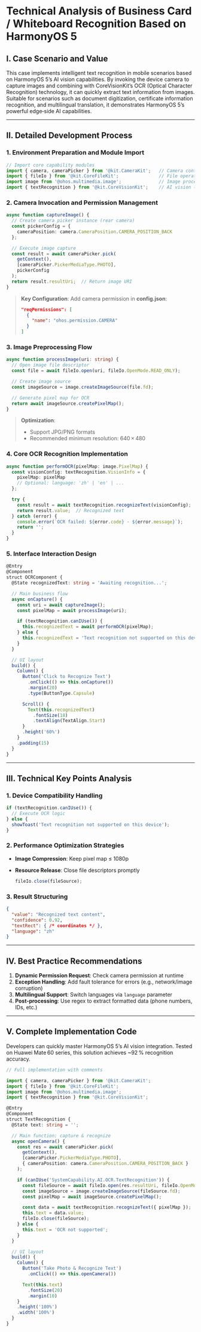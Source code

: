 # Technical Analysis of Business Card / Whiteboard Recognition Based on HarmonyOS 5

## I. Case Scenario and Value
This case implements intelligent text recognition in mobile scenarios based on HarmonyOS 5’s AI vision capabilities. By invoking the device camera to capture images and combining with CoreVisionKit’s OCR (Optical Character Recognition) technology, it can quickly extract text information from images. Suitable for scenarios such as document digitization, certificate information recognition, and multilingual translation, it demonstrates HarmonyOS 5’s powerful edge‑side AI capabilities.

---

## II. Detailed Development Process

### 1. Environment Preparation and Module Import
```typescript
// Import core capability modules
import { camera, cameraPicker } from '@kit.CameraKit';   // Camera control
import { fileIo } from '@kit.CoreFileKit';               // File operations
import image from '@ohos.multimedia.image';              // Image processing
import { textRecognition } from '@kit.CoreVisionKit';    // AI vision (OCR)
```

### 2. Camera Invocation and Permission Management

```typescript
async function captureImage() {
  // Create camera picker instance (rear camera)
  const pickerConfig = {
    cameraPosition: camera.CameraPosition.CAMERA_POSITION_BACK
  };

  // Execute image capture
  const result = await cameraPicker.pick(
    getContext(),
    [cameraPicker.PickerMediaType.PHOTO],
    pickerConfig
  );
  return result.resultUri;  // Return image URI
}
```

> **Key Configuration**:
>  Add camera permission in **config.json**:
>
> ```json
> "reqPermissions": [
>   {
>     "name": "ohos.permission.CAMERA"
>   }
> ]
> ```

### 3. Image Preprocessing Flow

```typescript
async function processImage(uri: string) {
  // Open image file descriptor
  const file = await fileIo.open(uri, fileIo.OpenMode.READ_ONLY);

  // Create image source
  const imageSource = image.createImageSource(file.fd);

  // Generate pixel map for OCR
  return await imageSource.createPixelMap();
}
```

> **Optimization**:
>
> - Support JPG/PNG formats
> - Recommended minimum resolution: 640 × 480

### 4. Core OCR Recognition Implementation

```typescript
async function performOCR(pixelMap: image.PixelMap) {
  const visionConfig: textRecognition.VisionInfo = {
    pixelMap: pixelMap
    // Optional: language: 'zh' | 'en' | ...
  };

  try {
    const result = await textRecognition.recognizeText(visionConfig);
    return result.value;  // Recognized text
  } catch (error) {
    console.error(`OCR failed: ${error.code} - ${error.message}`);
    return '';
  }
}
```

### 5. Interface Interaction Design

```typescript
@Entry
@Component
struct OCRComponent {
  @State recognizedText: string = 'Awaiting recognition...';

  // Main business flow
  async onCapture() {
    const uri = await captureImage();
    const pixelMap = await processImage(uri);

    if (textRecognition.canIUse()) {
      this.recognizedText = await performOCR(pixelMap);
    } else {
      this.recognizedText = 'Text recognition not supported on this device';
    }
  }

  // UI layout
  build() {
    Column() {
      Button('Click to Recognize Text')
        .onClick(() => this.onCapture())
        .margin(20)
        .type(ButtonType.Capsule)

      Scroll() {
        Text(this.recognizedText)
          .fontSize(18)
          .textAlign(TextAlign.Start)
      }
      .height('60%')
    }
    .padding(15)
  }
}
```

------

## III. Technical Key Points Analysis

### 1. Device Compatibility Handling

```typescript
if (textRecognition.canIUse()) {
  // Execute OCR logic
} else {
  showToast('Text recognition not supported on this device');
}
```

### 2. Performance Optimization Strategies

- **Image Compression**: Keep pixel map ≤ 1080p

- **Resource Release**: Close file descriptors promptly

  ```typescript
  fileIo.close(fileSource);
  ```

### 3. Result Structuring

```json
{
  "value": "Recognized text content",
  "confidence": 0.92,
  "textRect": { /* coordinates */ },
  "language": "zh"
}
```

------

## IV. Best Practice Recommendations

1. **Dynamic Permission Request**: Check camera permission at runtime
2. **Exception Handling**: Add fault tolerance for errors (e.g., network/image corruption)
3. **Multilingual Support**: Switch languages via `language` parameter
4. **Post‑processing**: Use regex to extract formatted data (phone numbers, IDs, etc.)

------

## V. Complete Implementation Code

Developers can quickly master HarmonyOS 5’s AI vision integration. Tested on Huawei Mate 60 series, this solution achieves ~92 % recognition accuracy.

```typescript
// Full implementation with comments

import { camera, cameraPicker } from '@kit.CameraKit';
import { fileIo } from '@kit.CoreFileKit';
import image from '@ohos.multimedia.image';
import { textRecognition } from '@kit.CoreVisionKit';

@Entry
@Component
struct TextRecognition {
  @State text: string = '';

  // Main function: capture & recognize
  async openCamera() {
    const res = await cameraPicker.pick(
      getContext(),
      [cameraPicker.PickerMediaType.PHOTO],
      { cameraPosition: camera.CameraPosition.CAMERA_POSITION_BACK }
    );

    if (canIUse('SystemCapability.AI.OCR.TextRecognition')) {
      const fileSource = await fileIo.open(res.resultUri, fileIo.OpenMode.READ_ONLY);
      const imageSource = image.createImageSource(fileSource.fd);
      const pixelMap = await imageSource.createPixelMap();

      const data = await textRecognition.recognizeText({ pixelMap });
      this.text = data.value;
      fileIo.close(fileSource);
    } else {
      this.text = 'OCR not supported';
    }
  }

  // UI layout
  build() {
    Column() {
      Button('Take Photo & Recognize Text')
        .onClick(() => this.openCamera())

      Text(this.text)
        .fontSize(20)
        .margin(10)
    }
    .height('100%')
    .width('100%')
  }
}

```
